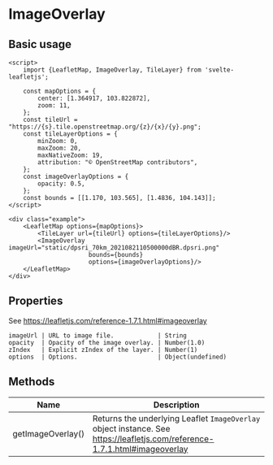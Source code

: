 # ImageOverlay

## Basic usage
```example height:400
<script>
    import {LeafletMap, ImageOverlay, TileLayer} from 'svelte-leafletjs';

    const mapOptions = {
        center: [1.364917, 103.822872],
        zoom: 11,
    };
    const tileUrl = "https://{s}.tile.openstreetmap.org/{z}/{x}/{y}.png";
    const tileLayerOptions = {
        minZoom: 0,
        maxZoom: 20,
        maxNativeZoom: 19,
        attribution: "© OpenStreetMap contributors",
    };
    const imageOverlayOptions = {
        opacity: 0.5,
    };
    const bounds = [[1.170, 103.565], [1.4836, 104.143]];
</script>

<div class="example">
    <LeafletMap options={mapOptions}>
        <TileLayer url={tileUrl} options={tileLayerOptions}/>
        <ImageOverlay imageUrl="static/dpsri_70km_2021082110500000dBR.dpsri.png" 
                      bounds={bounds} 
                      options={imageOverlayOptions}/>
    </LeafletMap>
</div>
```

## Properties

See https://leafletjs.com/reference-1.7.1.html#imageoverlay

```properties
imageUrl | URL to image file.            | String
opacity  | Opacity of the image overlay. | Number(1.0)
zIndex   | Explicit zIndex of the layer. | Number(1)
options  | Options.                      | Object(undefined)
```

## Methods

| Name          | Description |
|---------------|-------------|
| getImageOverlay() | Returns the underlying Leaflet `ImageOverlay` object instance. See https://leafletjs.com/reference-1.7.1.html#imageoverlay |
